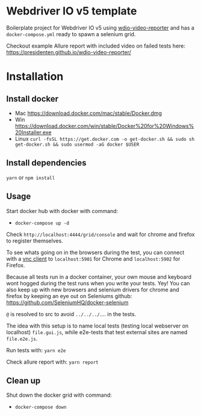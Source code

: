 Webdriver IO v5 template
========================

Boilerplate project for Webdriver IO v5 using [wdio-video-reporter](https://github.com/presidenten/wdio-video-reporter) and has a `docker-compose.yml` ready to spawn a selenium grid.

Checkout example Allure report with included video on failed tests here:
https://presidenten.github.io/wdio-video-reporter/

Installation
============

Install docker
--------------
- Mac https://download.docker.com/mac/stable/Docker.dmg
- Win https://download.docker.com/win/stable/Docker%20for%20Windows%20Installer.exe
- Linux `curl -fsSL https://get.docker.com -o get-docker.sh && sudo sh get-docker.sh && sudo usermod -aG docker $USER`

Install dependencies
--------------------

`yarn` or `npm install`

Usage
-----

Start docker hub with docker with command:
- `docker-compose up -d`

Check `http://localhost:4444/grid/console` and wait for chrome and firefox to register themselves.

To see whats going on in the browsers during the test, you can connect 
with a [vnc client](https://www.realvnc.com/en/connect/download/viewer/)
to `localhost:5901` for Chrome and `localhost:5902` for Firefox.

Because all tests run in a docker container, your own mouse and keyboard wont hogged during the test runs when you write your tests. Yey!
You can also keep up with new browsers and selenium drivers for chrome and firefox by keeping an eye out on Seleniums github: https://github.com/SeleniumHQ/docker-selenium

`@` is resolved to src to avoid `../../../`.... in the tests.

The idea with this setup is to name local tests (testing local webserver on localhost) 
`file.gui.js`, while e2e-tests that test external sites are named `file.e2e.js`.

Run tests with: `yarn e2e` 

Check allure report with: `yarn report`

Clean up
--------

Shut down the docker grid with command:
- `docker-compose down`
